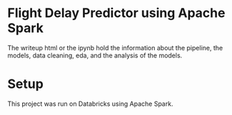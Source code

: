 # Flight Delay Predictor using Apache Spark
The writeup html or the ipynb hold the information about the pipeline, the models, data cleaning, eda, and the analysis of the models.

# Setup
This project was run on Databricks using Apache Spark.